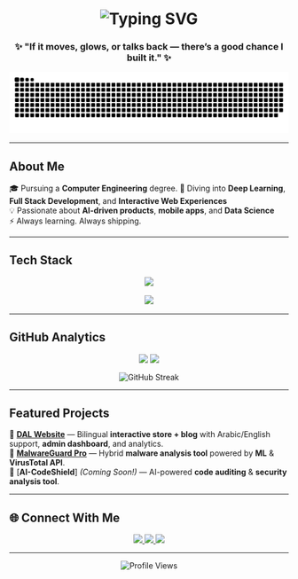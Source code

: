 <!-- Profile Header -->
<h1 align="center">
  <img src="https://readme-typing-svg.herokuapp.com?size=32&color=FE7211&center=true&vCenter=true&width=900&lines=Hello+World!+I'm+Hagar+Khaled;AI+%26+ML+Explorer+🚀;SWE+%7C+Cybersecurity+%7C+Full+Stack;Always+Learning+%7C+Always+Building" alt="Typing SVG">
</h1>

<h3 align="center">
  <strong>
    ✨ "If it moves, glows, or talks back — there’s a good chance I built it." ✨
  </strong>
</h3>

<p align="center">
  <img src="https://github.com/Platane/snk/raw/output/github-contribution-grid-snake.svg" alt="snake animation" />
</p>

---

<!-- About Section -->
##  About Me  

🎓 Pursuing a **Computer Engineering** degree.
🌱 Diving into **Deep Learning**, **Full Stack Development**, and **Interactive Web Experiences**  
💡 Passionate about **AI-driven products**, **mobile apps**, and **Data Science**  
⚡ Always learning. Always shipping.

---

<!-- Tech Stack Section -->
##  Tech Stack  

<p align="center">
  <!-- Languages -->
  <img src="https://skillicons.dev/icons?i=python,cpp,java,kotlin,cs,js" />
</p>

<p align="center">
  <!-- Frameworks & Tools -->
  <img src="https://skillicons.dev/icons?i=flutter,flask,streamlit,tensorflow,pytorch,firebase,git,github,docker" />
</p>

---


<!-- GitHub Stats Section -->
##  GitHub Analytics  

<p align="center">
  <img src="https://github-readme-stats.vercel.app/api?username=Hagar-Khaled&show_icons=true&theme=tokyonight&hide_border=true" height="180" />
  <img src="https://github-readme-stats.vercel.app/api/top-langs/?username=Hagar-Khaled&layout=compact&theme=tokyonight&hide_border=true" height="180" />
</p>

<p align="center">
  <img src="https://github-readme-streak-stats.herokuapp.com?user=Hagar-Khaled&theme=tokyonight&hide_border=true" alt="GitHub Streak" />
</p>

---

<!-- Featured Projects -->
##  Featured Projects  

🔹 [**DAL Website**](https://dal-world.com/en) — Bilingual **interactive store + blog** with Arabic/English support, **admin dashboard**, and analytics.  
🔹 [**MalwareGuard Pro**](https://github.com/Hagar-Khaled/MalwareGuard-Pro) — Hybrid **malware analysis tool** powered by **ML** & **VirusTotal API**.  
🔹 [**AI-CodeShield**] *(Coming Soon!)* — AI-powered **code auditing** & **security analysis tool**.  

---

<!-- Connect Section -->
## 🌐 Connect With Me  

<p align="center">
  <a href="mailto:hagar.khaled485@gmail.com">
    <img src="https://img.shields.io/badge/Email-FE7211?style=for-the-badge&logo=gmail&logoColor=white" />
  </a>
  <a href="https://www.linkedin.com/in/hagar-helmy">
    <img src="https://img.shields.io/badge/LinkedIn-6A0DAD?style=for-the-badge&logo=linkedin&logoColor=white" />
  </a>
  <a href="https://hagar.framer.website/">
    <img src="https://img.shields.io/badge/Portfolio-FF6F61?style=for-the-badge&logo=firefox&logoColor=white" />
  </a>
</p>

---

<p align="center">
  <img src="https://komarev.com/ghpvc/?username=Hagar-Khaled&label=Profile%20Views&color=6A0DAD&style=flat" alt="Profile Views" /> 
</p>
